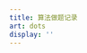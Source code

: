 ```yaml
---
title: 算法做题记录
art: dots
display: ''
---
```


<!-- <SubNav /> -->

<ListPosts only-date type="leetcode" />
